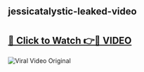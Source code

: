 ## jessicatalystic-leaked-video 

# <h2><a href="http://freeplayer.one?title=jessicatalystic-leaked-video&ref=21J">🔗 Click to Watch 👉🔴 VIDEO</a></h2>

<a href="http://freeplayer.one?title=jessicatalystic-leaked-video&ref=21J" rel="nofollow" data-target="animated-image.originalLink"><img src="https://i.ibb.co.com/xMMVF88/686577567.gif" alt="Viral Video Original" style="max-width: 100%; display: inline-block;" data-target="animated-image.originalImage"></a>

